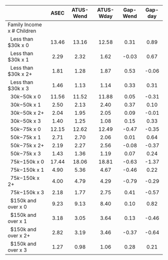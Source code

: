 
|                      |         ASEC |    ATUS-Wend |    ATUS-Wday |     Gap-Wend |      Gap-day |
| -------------------- | :----------: | :----------: | :----------: | :----------: | :----------: |
| Family Income x # Children |              |              |              |              |              |
| &nbsp;&nbsp;Less than $30k x 0 |        13.46 |        13.16 |        12.58 |         0.31 |         0.89 |
| &nbsp;&nbsp;Less than $30k x 1 |         2.29 |         2.32 |         1.62 |        -0.03 |         0.67 |
| &nbsp;&nbsp;Less than $30k x 2+ |         1.81 |         1.28 |         1.87 |         0.53 |        -0.06 |
| &nbsp;&nbsp;Less than $30k x 3 |         1.46 |         1.13 |         1.14 |         0.33 |         0.31 |
| &nbsp;&nbsp;$30k-$50k x 0 |        11.56 |        11.52 |        11.88 |         0.05 |        -0.31 |
| &nbsp;&nbsp;$30k-$50k x 1 |         2.50 |         2.13 |         2.40 |         0.37 |         0.10 |
| &nbsp;&nbsp;$30k-$50k x 2+ |         2.04 |         1.95 |         2.05 |         0.09 |        -0.01 |
| &nbsp;&nbsp;$30k-$50k x 3 |         1.40 |         1.25 |         1.08 |         0.15 |         0.33 |
| &nbsp;&nbsp;$50k-$75k x 0 |        12.15 |        12.62 |        12.49 |        -0.47 |        -0.35 |
| &nbsp;&nbsp;$50k-$75k x 1 |         2.71 |         2.70 |         2.06 |         0.01 |         0.64 |
| &nbsp;&nbsp;$50k-$75k x 2+ |         2.19 |         2.27 |         2.56 |        -0.08 |        -0.37 |
| &nbsp;&nbsp;$50k-$75k x 3 |         1.43 |         1.36 |         1.19 |         0.07 |         0.24 |
| &nbsp;&nbsp;$75k-$150k x 0 |        17.44 |        18.06 |        18.81 |        -0.63 |        -1.37 |
| &nbsp;&nbsp;$75k-$150k x 1 |         4.90 |         5.36 |         4.67 |        -0.46 |         0.22 |
| &nbsp;&nbsp;$75k-$150k x 2+ |         4.00 |         4.79 |         4.29 |        -0.79 |        -0.29 |
| &nbsp;&nbsp;$75k-$150k x 3 |         2.18 |         1.77 |         2.75 |         0.41 |        -0.57 |
| &nbsp;&nbsp;$150k and over x 0 |         9.23 |         9.13 |         8.40 |         0.10 |         0.82 |
| &nbsp;&nbsp;$150k and over x 1 |         3.18 |         3.05 |         3.64 |         0.13 |        -0.46 |
| &nbsp;&nbsp;$150k and over x 2+ |         2.82 |         3.19 |         3.46 |        -0.37 |        -0.64 |
| &nbsp;&nbsp;$150k and over x 3 |         1.27 |         0.98 |         1.06 |         0.28 |         0.21 |

